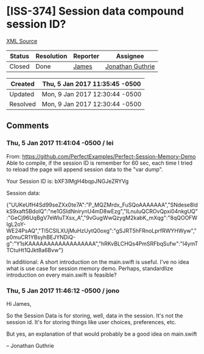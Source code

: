 # [ISS-374] Session data compound session ID?

[XML Source](../xml/ISS-374.xml)
<p></p>





Status|Resolution|Reporter|Assignee
------|----------|--------|--------
Closed|Done|[James](Lei)|[Jonathan Guthrie]($jono)





Created|Thu, 5 Jan 2017 11:35:45 -0500
-------|--------------
Updated|Mon, 9 Jan 2017 12:30:44 -0500
Resolved|Mon, 9 Jan 2017 12:30:44 -0500


## Comments




### Thu, 5 Jan 2017 11:41:04 -0500 / lei 

<p><p>From: <a href="https://github.com/PerfectExamples/Perfect-Session-Memory-Demo" class="external-link" rel="nofollow">https://github.com/PerfectExamples/Perfect-Session-Memory-Demo</a><br/>
Able to compile, if the session ID is remember for 60 sec, each time I tried to reload the page will append session data to the "var dump".</p>

<p>Your Session ID is: bXF3lMgH4bqpJNGJeZRYVg</p>

<p>Session data:</p>
{"UUKeUfH4Sd99seZXx0te7A":"P_MQZMrdx_FuSQoAAAAAAA","SNdese8ldkS9xaft5BdolQ":"ne1GSIdNnirynU4mD8wEzg","ILnuIuQCROvQpxi04nkgUQ":"GeCj96UqBgV7eWluTXsx_A","9vGugWwQzygM2kabK_mXqg":"8qQOOFWIgL2oY-WE24PsAQ","Tl5CSlLXUjMuHzUytQ0oxg":"gSJRT5hFRnoLprfRWYHWyw","p0muCR1YBsyhBEJYNDiQ-g":"Y1sKAAAAAAAAAAAAAAAAAA","hRKvBLCHQs4PmSRFbqSufw":"l4ymTTCtuHt1QJkt8a6Bvw"}

<p>In additional: A short introduction on the main.swift is useful. I've no idea what is use case for session memory demo. Perhaps, standardlize introduction on every main.swift is feasible? </p></p>


### Thu, 5 Jan 2017 11:46:12 -0500 / jono 

<p><p>Hi James,</p>

<p>So the Session Data is for storing, well, data in the session. It's not the session id. It's for storing things like user choices, preferences, etc.</p>

<p>But yes, an explanation of that would probably be a good idea on main.swift</p>

<p>– Jonathan Guthrie</p></p>


